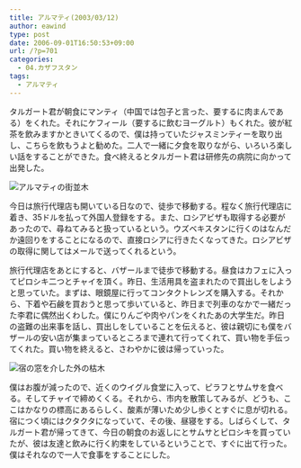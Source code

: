 ```yaml
---
title: アルマティ(2003/03/12)
author: eawind
type: post
date: 2006-09-01T16:50:53+09:00
url: /?p=701
categories:
  - 04.カザフスタン
tags:
  - アルマティ
---
```

タルガート君が朝食にマンティ（中国では包子と言った、要するに肉まんである）をくれた。それにケフィール（要するに飲むヨーグルト）もくれた。彼が紅茶を飲みますかときいてくるので、僕は持っていたジャスミンティーを取り出し、こちらを飲もうよと勧めた。二人で一緒に夕食を取りながら、いろいろ楽しい話をすることができた。食べ終えるとタルガート君は研修先の病院に向かって出発した。

![アルマティの街並木](/img/wp/2006/09/200303121500501.jpg)

今日は旅行代理店も開いている日なので、徒歩で移動する。程なく旅行代理店に着き、35ドルを払って外国人登録をする。また、ロシアビザも取得する必要があったので、尋ねてみると扱っているという。ウズベキスタンに行くのはなんだか遠回りをすることになるので、直接ロシアに行きたくなってきた。ロシアビザの取得に関してはメールで送ってくれるという。

旅行代理店をあとにすると、バザールまで徒歩で移動する。昼食はカフェに入ってピロシキ二つとチャイを頂く。昨日、生活用具を盗まれたので買出しをしようと思っていた。まずは、眼鏡屋に行ってコンタクトレンズを購入する。それから、下着や石鹸を買おうと思って歩いていると、昨日まで列車のなかで一緒だった李君に偶然出くわした。僕にりんごや肉やパンをくれたあの大学生だ。昨日の盗難の出来事を話し、買出しをしていることを伝えると、彼は親切にも僕をバザールの安い店が集まっているところまで連れて行ってくれて、買い物を手伝ってくれた。買い物を終えると、さわやかに彼は帰っていった。

![宿の窓を介した外の枯木](/img/wp/2006/09/20030312155302.jpg)

僕はお腹が減ったので、近くのウイグル食堂に入って、ピラフとサムサを食べる。そしてチャイで締めくくる。それから、市内を散策してみるが、どうも、ここはかなりの標高にあるらしく、酸素が薄いため少し歩くとすぐに息が切れる。宿につく頃にはクタクタになっていて、その後、昼寝をする。しばらくして、タルガート君が帰ってきて、今日の朝食のお返しにとサムサとピロシキを買っていたが、彼は友達と飲みに行く約束をしているということで、すぐに出て行った。僕はそれなので一人で食事をすることにした。
